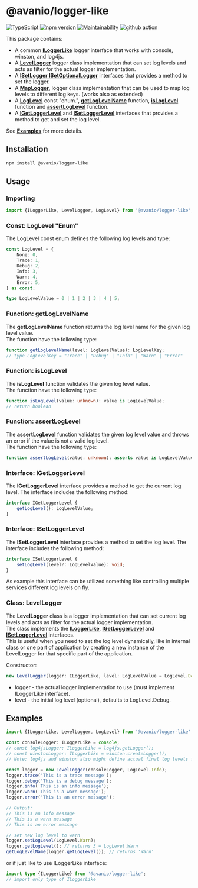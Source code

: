 # @avanio/logger-like

[![TypeScript](https://badges.frapsoft.com/typescript/code/typescript.svg?v=101)](https://github.com/ellerbrock/typescript-badges/)
[![npm version](https://badge.fury.io/js/@avanio%2Flogger-like.svg)](https://badge.fury.io/js/@avanio%2Flogger-like)
[![Maintainability](https://api.codeclimate.com/v1/badges/879b79714b63f852a07d/maintainability)](https://codeclimate.com/github/mharj/logger-like/maintainability)
![github action](https://github.com/mharj/logger-like/actions/workflows/main.yml/badge.svg?branch=main)

This package contains:

- A common [**ILoggerLike**](./src/interfaces/ILoggerLike.ts) logger interface that works with console, winston, and log4js.
- A [**LevelLogger**](#class-levellogger) logger class implementation that can set log levels and acts as filter for the actual logger implementation.
- A [**ISetLogger** **ISetOptionalLogger**](./src/ISetLogger.ts) interfaces that provides a method to set the logger.
- A [**MapLogger**](./src/MapLogger.ts), logger class implementation that can be used to map log levels to different log keys. (works also as extended)
- A [**LogLevel**](#const-loglevel-enum) const "enum.", [**getLogLevelName**](#function-getloglevelname) function, [**isLogLevel**](#function-isloglevel) function and [**assertLogLevel**](#function-assertloglevel) function.
- A [**IGetLoggerLevel**](#interface-igetloggerlevel) and [**ISetLoggerLevel**](#interface-isetloggerlevel) interfaces that provides a method to get and set the log level.

See [**Examples**](#examples) for more details.

## Installation

```bash
npm install @avanio/logger-like
```

## Usage

### Importing

```typescript
import {ILoggerLike, LevelLogger, LogLevel} from '@avanio/logger-like';
```

### Const: **LogLevel** "Enum"

The LogLevel const enum defines the following log levels and type:

```typescript
const LogLevel = {
	None: 0,
	Trace: 1,
	Debug: 2,
	Info: 3,
	Warn: 4,
	Error: 5,
} as const;

type LogLevelValue = 0 | 1 | 2 | 3 | 4 | 5;
```

### Function: **getLogLevelName**

The **getLogLevelName** function returns the log level name for the given log level value.<br/>
The function have the following type:

```typescript
function getLogLevelName(level: LogLevelValue): LogLevelKey;
// type LogLevelKey = "Trace" | "Debug" | "Info" | "Warn" | "Error"
```

### Function: **isLogLevel**

The **isLogLevel** function validates the given log level value.<br/>
The function have the following type:

```typescript
function isLogLevel(value: unknown): value is LogLevelValue;
// return boolean
```

### Function: **assertLogLevel**

The **assertLogLevel** function validates the given log level value and throws an error if the value is not a valid log level.<br/>
The function have the following type:

```typescript
function assertLogLevel(value: unknown): asserts value is LogLevelValue;
```

### Interface: **IGetLoggerLevel**

The **IGetLoggerLevel** interface provides a method to get the current log level. The interface includes the following method:

```typescript
interface IGetLoggerLevel {
	getLogLevel(): LogLevelValue;
}
```

### Interface: **ISetLoggerLevel**

The **ISetLoggerLevel** interface provides a method to set the log level. The interface includes the following method:

```typescript
interface ISetLoggerLevel {
	setLogLevel(level?: LogLevelValue): void;
}
```

As example this interface can be utilized something like controlling multiple services different log levels on fly.

### Class: **LevelLogger**

The **LevelLogger** class is a logger implementation that can set current log levels and acts as filter for the actual logger implementation.<br/>
The class implements the [**ILoggerLike**](#interface-iloggerlike), [**IGetLoggerLevel**](#interface-igetloggerlevel) and [**ISetLoggerLevel**](#interface-isetloggerlevel) interfaces.<br/>
This is useful when you need to set the log level dynamically, like in internal class or one part of application by creating a new instance of the LevelLogger for that specific part of the application.

Constructor:

```typescript
new LevelLogger(logger: ILoggerLike, level: LogLevelValue = LogLevel.Debug);
```

- logger - the actual logger implementation to use (must implement ILoggerLike interface).
- level - the initial log level (optional), defaults to LogLevel.Debug.

## Examples

```typescript
import {ILoggerLike, LevelLogger, LogLevel} from '@avanio/logger-like';

const consoleLogger: ILoggerLike = console;
// const log4jsLogger: ILoggerLike = log4js.getLogger();
// const winstonLogger: ILoggerLike = winston.createLogger();
// Note: log4js and winston also might define actual final log levels for output.

const logger = new LevelLogger(consoleLogger, LogLevel.Info);
logger.trace('This is a trace message');
logger.debug('This is a debug message');
logger.info('This is an info message');
logger.warn('This is a warn message');
logger.error('This is an error message');

// Output:
// This is an info message
// This is a warn message
// This is an error message

// set new log level to warn
logger.setLogLevel(LogLevel.Warn);
logger.getLogLevel(); // returns 3 = LogLevel.Warn
getLogLevelName(logger.getLogLevel()); // returns 'Warn'
```

or if just like to use ILoggerLike interface:

```typescript
import type {ILoggerLike} from '@avanio/logger-like';
// import only type of ILoggerLike
```
